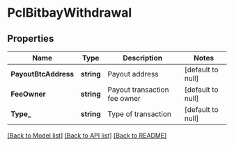 # PclBitbayWithdrawal

## Properties
Name | Type | Description | Notes
------------ | ------------- | ------------- | -------------
**PayoutBtcAddress** | **string** | Payout address | [default to null]
**FeeOwner** | **string** | Payout transaction fee owner | [default to null]
**Type_** | **string** | Type of transaction | [default to null]

[[Back to Model list]](../README.md#documentation-for-models) [[Back to API list]](../README.md#documentation-for-api-endpoints) [[Back to README]](../README.md)

